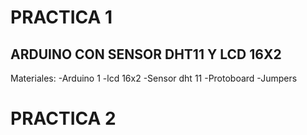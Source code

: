 # PRACTICA 1
## ARDUINO CON SENSOR DHT11 Y LCD 16X2
Materiales:
-Arduino 1
-lcd 16x2
-Sensor dht 11
-Protoboard
-Jumpers

# PRACTICA 2
